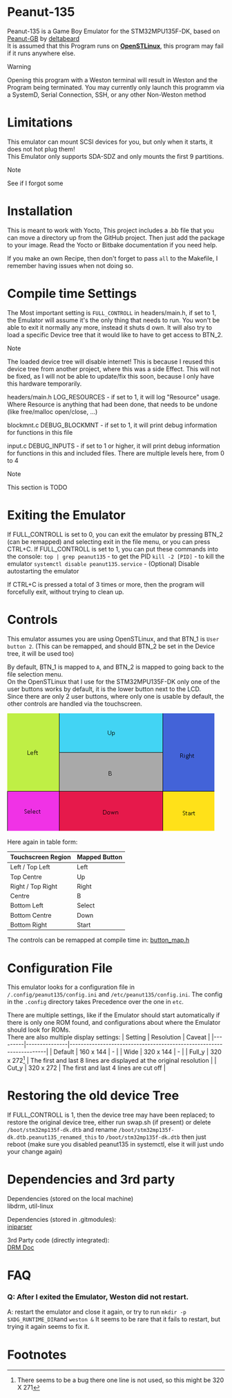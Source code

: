 # Peanut-135

Peanut-135 is a Game Boy Emulator for the STM32MPU135F-DK, based on [Peanut-GB](https://github.com/deltabeard/Peanut-GB) by [deltabeard](https://github.com/deltabeard)  
It is assumed that this Program runs on [**OpenSTLinux**](https://wiki.st.com/stm32mpu/wiki/STM32MPU_Distribution_Package#Installing_the_OpenSTLinux_distribution), this program may fail if it runs anywhere else.

> [!Warning]
> Opening this program with a Weston terminal will result in Weston and the Program being terminated. You may currently only launch this programm via a SystemD, Serial Connection, SSH, or any other Non-Weston method

# Limitations

This emulator can mount SCSI devices for you, but only when it starts, it does not hot plug them!  
This Emulator only supports SDA-SDZ and only mounts the first 9 partitions.

> [!Note]
> See if I forgot some

# Installation

This is meant to work with Yocto, This project includes a .bb file that you can move a directory up from the GitHub project.
Then just add the package to your image. Read the Yocto or Bitbake documentation if you need help.

If you make an own Recipe, then don't forget to pass `all` to the Makefile, I remember having issues when not doing so.

# Compile time Settings

The Most important setting is `FULL_CONTROLL` in headers/main.h, if set to 1, the Emulator will assume it's the only thing that needs to run. You won't be able to exit it normally any more, instead it shuts d    own. It will also try to load a specific Device tree that it would like to have to get access to BTN_2.
> [!Note]
> The loaded device tree will disable internet! This is because I reused this device tree from another project, where this was a side Effect. This will not be fixed, as I will not be able to update/fix this soon, because I only have this hardware temporarily.


headers/main.h LOG_RESOURCES - if set to 1, it will log "Resource" usage. Where Resource is anything that had been done, that needs to be undone (like free/malloc open/close, ...)  

blockmnt.c DEBUG_BLOCKMNT - if set to 1, it will print debug information for functions in this file

input.c DEBUG_INPUTS - if set to 1 or higher, it will print debug information for functions in this and included files. There are multiple levels here, from 0 to 4  


> [!Note]
> This section is TODO

# Exiting the Emulator

If FULL_CONTROLL is set to 0, you can exit the emulator by pressing BTN_2 (can be remapped) and selecting exit in the file menu, or you can press CTRL+C.
If FULL_CONTROLL is set to 1, you can put these commands into the console: 
`top | grep peanut135` - to get the PID
`kill -2 [PID]` - to kill the emulator
`systemctl disable peanut135.service` - (Optional) Disable autostarting the emulator

If CTRL+C is pressed a total of 3 times or more, then the program will forcefully exit, without trying to clean up.

# Controls

This emulator assumes you are using OpenSTLinux, and that BTN_1 is `User button 2`. (This can be remapped, and should BTN_2 be set in the Device tree, it will be used too)  

By default, BTN_1 is mapped to `A`, and BTN_2 is mapped to going back to the file selection menu.  
On the OpenSTLinux that I use for the STM32MPU135F-DK only one of the user buttons works by default, it is the lower button next to the LCD.  
Since there are only 2 user buttons, where only one is usable by default, the other controls are handled via the touchscreen.  

![Image: Touchscreen controls](img/touchscreen%20button%20map.png)

Here again in table form:

| Touchscreen Region | Mapped Button |
|--------------------|---------------|
| Left / Top Left    | Left          |
| Top Centre         | Up            |
| Right / Top Right  | Right         |
| Centre             | B             |
| Bottom Left        | Select        |
| Bottom Centre      | Down          |
| Bottom Right       | Start         |

The controls can be remapped at compile time in: [button_map.h](headers/button_map.h)

# Configuration File

This emulator looks for a configuration file in `/.config/peanut135/config.ini` and `/etc/peanut135/config.ini`.
The config in the `.config` directory takes Precedence over the one in `etc`.

There are multiple settings, like if the Emulator should start automatically if there is only one ROM found, and configurations about where the Emulator should look for ROMs.  
There are also multiple display settings:
| Setting | Resolution    | Caveat                                                              |
|---------|---------------|---------------------------------------------------------------------|
| Default | 160 x 144     |                                    -                                |
| Wide    | 320 x 144     |                                    -                                |
| Full_y  | 320 x 272[^1] | The first and last 8 lines are displayed at the original resolution |
| Cut_y   | 320 x 272     | The first and last 4 lines are cut off                              |

# Restoring the old device Tree

If FULL_CONTROLL is 1, then the device tree may have been replaced;
to restore the original device tree, either run swap.sh (if present) or delete `/boot/stm32mp135f-dk.dtb` and rename `/boot/stm32mp135f-dk.dtb.peanut135_renamed_this` to `/boot/stm32mp135f-dk.dtb`
then just reboot (make sure you disabled peanut135 in systemctl, else it will just undo your change again)

# Dependencies and 3rd party

Dependencies (stored on the local machine)  
libdrm, util-linux

Dependencies (stored in .gitmodules):  
[iniparser](https://gitlab.com/iniparser/iniparser.git)  
  
3rd Party code (directly integrated):  
[DRM Doc](https://github.com/ascent12/drm_doc)

# FAQ

### Q: After I exited the Emulator, Weston did not restart.

A: restart the emulator and close it again, or try to run `mkdir -p $XDG_RUNTIME_DIR`and  `weston &` It seems to be rare that it fails to restart, but trying it again seems to fix it.

# Footnotes

[^1]: There seems to be a bug there one line is not used, so this might be 320 X 271



